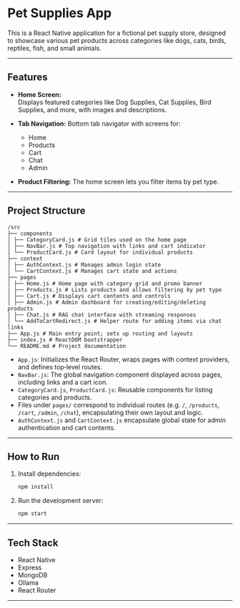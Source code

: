 # Pet Supplies App

This is a React Native application for a fictional pet supply store, designed to showcase various pet products across categories like dogs, cats, birds, reptiles, fish, and small animals.

---

## Features

- **Home Screen:**  
  Displays featured categories like Dog Supplies, Cat Supplies, Bird Supplies, and more, with images and descriptions.

- **Tab Navigation:**
  Bottom tab navigator with screens for:
  - Home
  - Products
  - Cart
  - Chat
  - Admin

- **Product Filtering:**
  The home screen lets you filter items by pet type.

---

## Project Structure

```
/src
├── components
│ ├── CategoryCard.js # Grid tiles used on the home page
│ ├── NavBar.js # Top navigation with links and cart indicator
│ └── ProductCard.js # Card layout for individual products
├── context
│ ├── AuthContext.js # Manages admin login state
│ └── CartContext.js # Manages cart state and actions
├── pages
│ ├── Home.js # Home page with category grid and promo banner
│ ├── Products.js # Lists products and allows filtering by pet type
│ ├── Cart.js # Displays cart contents and controls
│ ├── Admin.js # Admin dashboard for creating/editing/deleting products
│ ├── Chat.js # RAG chat interface with streaming responses
│ └── AddToCartRedirect.js # Helper route for adding items via chat links
├── App.js # Main entry point; sets up routing and layouts
├── index.js # ReactDOM bootstrapper
└── README.md # Project documentation
```

- `App.js`: Initializes the React Router, wraps pages with context providers, and defines top‑level routes.
- `NavBar.js`: The global navigation component displayed across pages, including links and a cart icon.
- `CategoryCard.js`, `ProductCard.js`: Reusable components for listing categories and products.
- Files under `pages/` correspond to individual routes (e.g. `/`, `/products`, `/cart`, `/admin`, `/chat`), encapsulating their own layout and logic.
- `AuthContext.js` and `CartContext.js` encapsulate global state for admin authentication and cart contents.

---

## How to Run

1. Install dependencies:

   ```bash
   npm install
   ```

2. Run the development server:

   ```bash
   npm start
   ```

---

## Tech Stack

- React Native  
- Express
- MongoDB
- Ollama
- React Router

---
